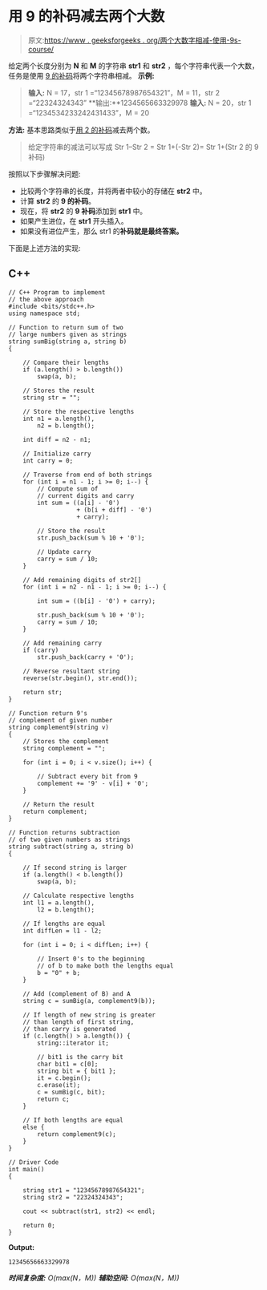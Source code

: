 # 用 9 的补码减去两个大数

> 原文:[https://www . geeksforgeeks . org/两个大数字相减-使用-9s-course/](https://www.geeksforgeeks.org/subtraction-of-two-large-numbers-using-9s-compliment/)

给定两个长度分别为 **N** 和 **M** 的字符串 **str1** 和 **str2** ，每个字符串代表一个大数，任务是使用 [9 的补码](https://www.geeksforgeeks.org/9s-complement-decimal-number/)将两个字符串相减。
**示例:**

> **输入:** N = 17，str 1 =“12345678987654321”，M = 11，str 2 =“22324324343”
> **输出:**1234565663329978
> **输入:** N = 20，str 1 =“1234534233242431433”，M = 20

**方法:**
基本思路类似于[用 2 的补码](https://www.geeksforgeeks.org/subtraction-of-two-numbers-using-2s-complement/)减去两个数。

> 给定字符串的减法可以写成
> Str 1–Str 2 = Str 1+(-Str 2)= Str 1+(Str 2 的 9 补码)

按照以下步骤解决问题:

*   比较两个字符串的长度，并将两者中较小的存储在 **str2** 中。
*   计算 **str2** 的 **9 的补码**。
*   现在，将 **str2** 的 **9 补码**添加到 **str1** 中。
*   如果产生进位，在 **str1** 开头插入。
*   如果没有进位产生，那么 str1 的**补码就是最终答案。**

下面是上述方法的实现:

## C++

```
// C++ Program to implement
// the above approach
#include <bits/stdc++.h>
using namespace std;

// Function to return sum of two
// large numbers given as strings
string sumBig(string a, string b)
{

    // Compare their lengths
    if (a.length() > b.length())
        swap(a, b);

    // Stores the result
    string str = "";

    // Store the respective lengths
    int n1 = a.length(),
        n2 = b.length();

    int diff = n2 - n1;

    // Initialize carry
    int carry = 0;

    // Traverse from end of both strings
    for (int i = n1 - 1; i >= 0; i--) {
        // Compute sum of
        // current digits and carry
        int sum = ((a[i] - '0')
                   + (b[i + diff] - '0')
                   + carry);

        // Store the result
        str.push_back(sum % 10 + '0');

        // Update carry
        carry = sum / 10;
    }

    // Add remaining digits of str2[]
    for (int i = n2 - n1 - 1; i >= 0; i--) {

        int sum = ((b[i] - '0') + carry);

        str.push_back(sum % 10 + '0');
        carry = sum / 10;
    }

    // Add remaining carry
    if (carry)
        str.push_back(carry + '0');

    // Reverse resultant string
    reverse(str.begin(), str.end());

    return str;
}

// Function return 9's
// complement of given number
string complement9(string v)
{
    // Stores the complement
    string complement = "";

    for (int i = 0; i < v.size(); i++) {

        // Subtract every bit from 9
        complement += '9' - v[i] + '0';
    }

    // Return the result
    return complement;
}

// Function returns subtraction
// of two given numbers as strings
string subtract(string a, string b)
{

    // If second string is larger
    if (a.length() < b.length())
        swap(a, b);

    // Calculate respective lengths
    int l1 = a.length(),
        l2 = b.length();

    // If lengths are equal
    int diffLen = l1 - l2;

    for (int i = 0; i < diffLen; i++) {

        // Insert 0's to the beginning
        // of b to make both the lengths equal
        b = "0" + b;
    }

    // Add (complement of B) and A
    string c = sumBig(a, complement9(b));

    // If length of new string is greater
    // than length of first string,
    // than carry is generated
    if (c.length() > a.length()) {
        string::iterator it;

        // bit1 is the carry bit
        char bit1 = c[0];
        string bit = { bit1 };
        it = c.begin();
        c.erase(it);
        c = sumBig(c, bit);
        return c;
    }

    // If both lengths are equal
    else {
        return complement9(c);
    }
}

// Driver Code
int main()
{

    string str1 = "12345678987654321";
    string str2 = "22324324343";

    cout << subtract(str1, str2) << endl;

    return 0;
}
```

**Output:** 

```
12345656663329978
```

***时间复杂度:** O(max(N，M))*
***辅助空间:** O(max(N，M))*